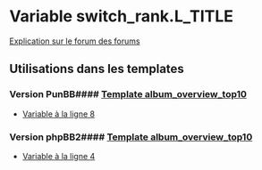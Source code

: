 # Variable switch_rank.L_TITLE
[Explication sur le forum des forums](http://forum.forumactif.com/t294113-listing-des-variables#switch_rank.L_TITLE)
## Utilisations dans les templates
### Version PunBB#### [Template album_overview_top10](punbb/album_overview_top10.md)
* [Variable à la ligne 8](../punbb/album_overview_top10.tpl#L8)
### Version phpBB2#### [Template album_overview_top10](subsilver/album_overview_top10.md)
* [Variable à la ligne 4](../subsilver/album_overview_top10.tpl#L4)